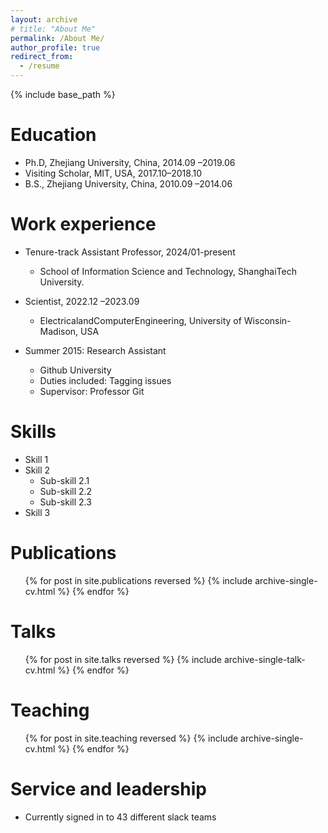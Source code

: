 ```yaml
---
layout: archive
# title: "About Me"
permalink: /About Me/
author_profile: true
redirect_from:
  - /resume
---
```


{% include base_path %}

Education
======
* Ph.D, Zhejiang University, China, 2014.09 –2019.06
* Visiting Scholar, MIT, USA, 2017.10–2018.10
* B.S., Zhejiang University, China, 2010.09 –2014.06

Work experience
======
* Tenure-track Assistant Professor, 2024/01-present
  * School of Information Science and Technology, ShanghaiTech University.

* Scientist, 2022.12 –2023.09
  * ElectricalandComputerEngineering, University of Wisconsin-Madison, USA

* Summer 2015: Research Assistant
  * Github University
  * Duties included: Tagging issues
  * Supervisor: Professor Git
  
Skills
======
* Skill 1
* Skill 2
  * Sub-skill 2.1
  * Sub-skill 2.2
  * Sub-skill 2.3
* Skill 3

Publications
======
  <ul>{% for post in site.publications reversed %}
    {% include archive-single-cv.html %}
  {% endfor %}</ul>
  
Talks
======
  <ul>{% for post in site.talks reversed %}
    {% include archive-single-talk-cv.html  %}
  {% endfor %}</ul>
  
Teaching
======
  <ul>{% for post in site.teaching reversed %}
    {% include archive-single-cv.html %}
  {% endfor %}</ul>
  
Service and leadership
======
* Currently signed in to 43 different slack teams
